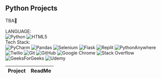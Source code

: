## Python Projects
TBA🥲<br><br>
LANGUAGE:<br>
![Python](https://img.shields.io/badge/python-3670A0?style=for-the-badge&logo=python&logoColor=ffdd54)
![HTML5](https://img.shields.io/badge/html5-%23E34F26.svg?style=for-the-badge&logo=html5&logoColor=white)
<br>
Tech Stack:<br> 
![PyCharm](https://img.shields.io/badge/pycharm-143?style=for-the-badge&logo=pycharm&logoColor=black&color=black&labelColor=green)
![Pandas](https://img.shields.io/badge/pandas-%23150458.svg?style=for-the-badge&logo=pandas&logoColor=white)
![Selenium](https://img.shields.io/badge/-selenium-%43B02A?style=for-the-badge&logo=selenium&logoColor=white)
![Flask](https://img.shields.io/badge/flask-%23000.svg?style=for-the-badge&logo=flask&logoColor=white)
![Replit](https://img.shields.io/badge/Replit-DD1200?style=for-the-badge&logo=Replit&logoColor=white)
![PythonAnywhere](https://img.shields.io/badge/pythonanywhere-%232F9FD7.svg?style=for-the-badge&logo=pythonanywhere&logoColor=151515)
![Twilio](https://img.shields.io/badge/Twilio-F22F46?style=for-the-badge&logo=Twilio&logoColor=white)
![Git](https://img.shields.io/badge/git-%23F05033.svg?style=for-the-badge&logo=git&logoColor=white)
![GitHub](https://img.shields.io/badge/github-%23121011.svg?style=for-the-badge&logo=github&logoColor=white)
![Google Chrome](https://img.shields.io/badge/Google%20Chrome-4285F4?style=for-the-badge&logo=GoogleChrome&logoColor=white)
![Stack Overflow](https://img.shields.io/badge/-Stackoverflow-FE7A16?style=for-the-badge&logo=stack-overflow&logoColor=white)
![GeeksForGeeks](https://img.shields.io/badge/GeeksforGeeks-gray?style=for-the-badge&logo=geeksforgeeks&logoColor=35914c)
![Udemy](https://img.shields.io/badge/Udemy-A435F0?style=for-the-badge&logo=Udemy&logoColor=white)






|Project    |   ReadMe  |
|---------- | ----------|




